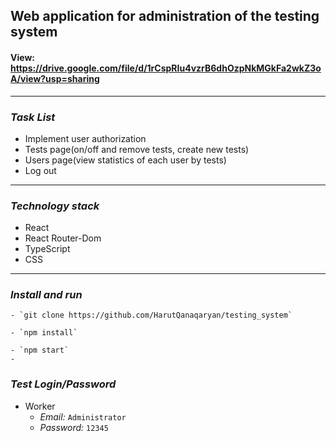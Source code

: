 ## **Web application for administration of the testing system**
#### **View: https://drive.google.com/file/d/1rCspRIu4vzrB6dhOzpNkMGkFa2wkZ3oA/view?usp=sharing**
___

### ***Task List***
 - Implement user authorization
- Tests page(on/off and remove tests, create new tests)
- Users page(view statistics of each user by tests)
- Log out
___
### ***Technology stack***
- React
- React Router-Dom
- TypeScript
- CSS
___

### ***Install and run***

    - `git clone https://github.com/HarutQanaqaryan/testing_system`
  
    - `npm install`
  
    - `npm start`
    - 
  ### ***Test Login/Password***

- Worker
   - *Email:*  `Administrator`
   - *Password:* `12345` 

